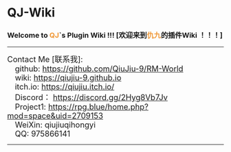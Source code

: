 # QJ-Wiki





### Welcome to <font color=#f09938>QJ</font>\`s Plugin Wiki !!! [欢迎来到<font color=#f09938>仇九</font>的插件Wiki  ！！！]
***
<font size=4>Contact Me [联系我]:    
&emsp;github:  https://github.com/QiuJiu-9/RM-World    
&emsp;wiki:     https://qiujiu-9.github.io    
&emsp;itch.io:  https://qiujiu.itch.io/    
&emsp;Discord： https://discord.gg/2Hyg8Vb7Jv    
&emsp;Project1: https://rpg.blue/home.php?mod=space&uid=2709153    
&emsp;WeiXin:   qiujiuqihongyi    
&emsp;QQ:       975866141    
</font>
***
